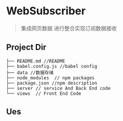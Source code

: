 # WebSubscriber

> 集成网页数据 进行整合实现订阅数据接收

## Project Dir

```shell
├── README.md //README
├── babel.config.js //babel config
├── data //数据存储
├── node_modules  // npm packages
├── package.json //npm description
├── server // service And Back End code
└── views  // Front End Code
```

## Ues
